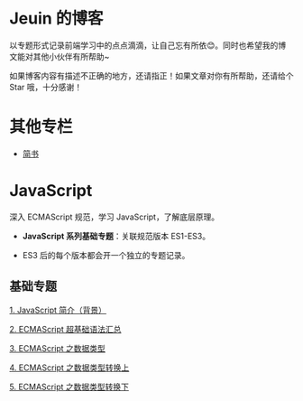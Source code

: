 # Jeuin 的博客
以专题形式记录前端学习中的点点滴滴，让自己忘有所依:blush:。同时也希望我的博文能对其他小伙伴有所帮助~

如果博客内容有描述不正确的地方，还请指正！如果文章对你有所帮助，还请给个 Star 哦，十分感谢！

# 其他专栏
- [简书](https://www.jianshu.com/u/08e3501ff8fb)

# JavaScript
深入 ECMAScript 规范，学习 JavaScript，了解底层原理。

- **JavaScript 系列基础专题**：关联规范版本 ES1-ES3。

- ES3 后的每个版本都会开一个独立的专题记录。

## 基础专题
[1. JavaScript 简介（背景）](https://github.com/jejuin/Blog/issues/16)

[2. ECMAScript 超基础语法汇总](https://github.com/jejuin/Blog/issues/17)

[3. ECMAScript 之数据类型](https://github.com/jejuin/Blog/issues/18)

[4. ECMAScript 之数据类型转换上](https://github.com/jejuin/Blog/issues/19)

[5. ECMAScript 之数据类型转换下](https://github.com/jejuin/Blog/issues/20)

